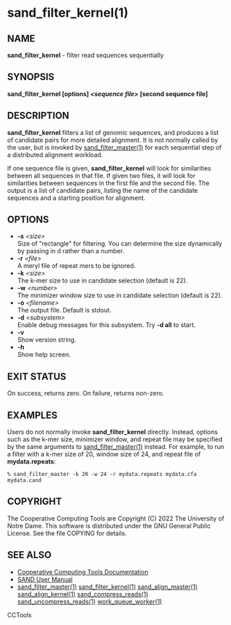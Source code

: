 






















# sand_filter_kernel(1)

## NAME
**sand_filter_kernel** - filter read sequences sequentially

## SYNOPSIS
**sand_filter_kernel [options] _&lt;sequence file&gt;_ [second sequence file]**

## DESCRIPTION

**sand_filter_kernel** filters a list of genomic sequences,
and produces a list of candidate pairs for more detailed alignment.
It is not normally called by the user, but is invoked by
[sand_filter_master(1)](sand_filter_master.md) for each sequential step of a distributed
alignment workload.

If one sequence file is given, **sand_filter_kernel** will look for
similarities between all sequences in that file.  If given two files,
it will look for similarities between sequences in the first file and
the second file.  The output is a list of candidate pairs, listing the
name of the candidate sequences and a starting position for alignment.

## OPTIONS


- **-s** _&lt;size&gt;_<br />Size of "rectangle" for filtering. You can determine
the size dynamically by passing in d rather than a number.
- **-r** _&lt;file&gt;_<br />A meryl file of repeat mers to be ignored.
- **-k** _&lt;size&gt;_<br />The k-mer size to use in candidate selection (default is 22).
- **-w** _&lt;number&gt;_<br />The minimizer window size to use in candidate selection (default is 22).
- **-o** _&lt;filename&gt;_<br />The output file. Default is stdout.
- **-d** _&lt;subsystem&gt;_<br />Enable debug messages for this subsystem.  Try **-d all** to start.
- **-v**<br />Show version string.
- **-h**<br />Show help screen.


## EXIT STATUS
On success, returns zero.  On failure, returns non-zero.

## EXAMPLES

Users do not normally invoke **sand_filter_kernel** directly.  Instead, options such as the k-mer size, minimizer window, and repeat file may be specified by the same arguments to [sand_filter_master(1)](sand_filter_master.md) instead.  For example, to run a filter with a k-mer size of 20, window size of 24, and repeat file of **mydata.repeats**:

```
% sand_filter_master -k 20 -w 24 -r mydata.repeats mydata.cfa mydata.cand
```

## COPYRIGHT

The Cooperative Computing Tools are Copyright (C) 2022 The University of Notre Dame.  This software is distributed under the GNU General Public License.  See the file COPYING for details.

## SEE ALSO


- [Cooperative Computing Tools Documentation]("../index.html")
- [SAND User Manual]("../sand.html")
- [sand_filter_master(1)](sand_filter_master.md)  [sand_filter_kernel(1)](sand_filter_kernel.md)  [sand_align_master(1)](sand_align_master.md)  [sand_align_kernel(1)](sand_align_kernel.md)  [sand_compress_reads(1)](sand_compress_reads.md)  [sand_uncompress_reads(1)](sand_uncompress_reads.md)  [work_queue_worker(1)](work_queue_worker.md)


CCTools
